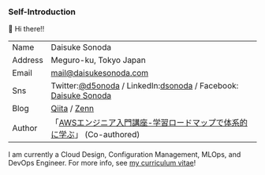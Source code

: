 ### Self-Introduction  
🔭 Hi there!!

|  |  |
|:---|:---|
|Name|Daisuke Sonoda|
|Address|Meguro-ku, Tokyo Japan|
|Email|[mail@daisukesonoda.com](<mailto:mail@daisukesonoda.com>)|
|Sns|Twitter:[@d5onoda](https://twitter.com/d5onoda) / LinkedIn:[dsonoda](https://www.linkedin.com/in/dsonoda/) / Facebook: [Daisuke Sonoda](https://www.facebook.com/daisuke.sonoda.758)|
|Blog|[Qiita](https://qiita.com/dsonoda) / [Zenn](https://zenn.dev/dsonoda)|
|Author|「[AWSエンジニア入門講座-学習ロードマップで体系的に学ぶ](https://www.amazon.co.jp/AWS%E3%82%A8%E3%83%B3%E3%82%B8%E3%83%8B%E3%82%A2%E5%85%A5%E9%96%80%E8%AC%9B%E5%BA%A7%E2%80%95%E2%80%95%E5%AD%A6%E7%BF%92%E3%83%AD%E3%83%BC%E3%83%89%E3%83%9E%E3%83%83%E3%83%97%E3%81%A7%E4%BD%93%E7%B3%BB%E7%9A%84%E3%81%AB%E5%AD%A6%E3%81%B6-CloudTech%E3%83%AD%E3%83%BC%E3%83%89%E3%83%9E%E3%83%83%E3%83%97%E4%BD%9C%E6%88%90%E5%A7%94%E5%93%A1%E4%BC%9A/dp/4297125374/ref=sr_1_1_sspa?keywords=aws+%E3%82%A8%E3%83%B3%E3%82%B8%E3%83%8B%E3%82%A2&qid=1642343661&sprefix=aws+enn%2Caps%2C170&sr=8-1-spons&psc=1&spLa=ZW5jcnlwdGVkUXVhbGlmaWVyPUEyWlNCMDdNT0laRlROJmVuY3J5cHRlZElkPUEwNTM1NTQ1NVVVNlVPTFhPNlQ1JmVuY3J5cHRlZEFkSWQ9QTNMTVBJM1hCVUVXOTMmd2lkZ2V0TmFtZT1zcF9hdGYmYWN0aW9uPWNsaWNrUmVkaXJlY3QmZG9Ob3RMb2dDbGljaz10cnVl)」 (Co-authored)|

I am currently a Cloud Design, Configuration Management, MLOps, and DevOps Engineer. For more info, see [my curriculum vitae](https://github.com/dsonoda/curriculum_vitae)!